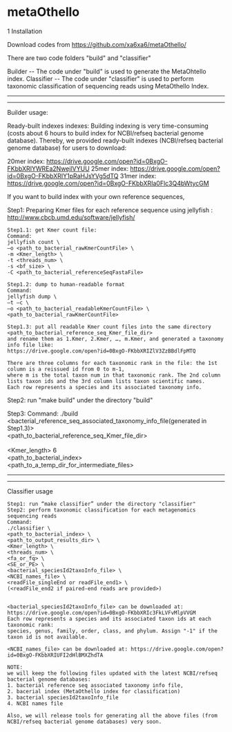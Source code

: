 # metaOthello
1 Installation

Download codes from https://github.com/xa6xa6/metaOthello/

There are two code folders "build" and "classifier"

Builder -- The code under "build" is used to generate the MetaOhtello index.
Classifier -- The code under "classifier" is used to perform taxonomic classification of sequencing reads using MetaOthello Index.

************************
************************
Builder usage:
  
  Ready-built indexes indexes: Building indexing is very time-consuming (costs about 6 hours to build index for NCBI/refseq bacterial genome database).
  Thereby, we provided ready-built indexes (NCBI/refseq bacterial genome database) for users to download:
  
  20mer index: https://drive.google.com/open?id=0BxgO-FKbbXRIYWREa2NwejlVYUU
  25mer index: https://drive.google.com/open?id=0BxgO-FKbbXRIY1pRaHJsYVg5dTQ
  31mer index: https://drive.google.com/open?id=0BxgO-FKbbXRIa0Flc3Q4bWtycGM

  If you want to build index with your own reference sequences,

  Step1: Preparing Kmer files for each reference sequence using jellyfish : http://www.cbcb.umd.edu/software/jellyfish/

    Step1.1: get Kmer count file:
    Command: 
    jellyfish count \
    –o <path_to_bacterial_rawKmerCountFile> \
    -m <Kmer_length> \
    -t <threads_num> \
    -s <bf_size> \
    -C <path_to_bacterial_referenceSeqFastaFile>

    Step1.2: dump to human-readable format
    Command: 
    jellyfish dump \
    –t –c \
    –o <path_to_bacterial_readableKmerCountFile> \
    <path_to_bacterial_rawKmerCountFile>
   
    Step1.3: put all readable Kmer count files into the same directory 
    <path_to_bacterial_reference_seq_Kmer_file_dir> 
    and rename them as 1.Kmer, 2.Kmer, …, m.Kmer, and generated a taxonomy info file like: 
    https://drive.google.com/open?id=0BxgO-FKbbXRIZlV3ZzBBdlFpMTQ
    
    There are three columns for each taxonomic rank in the file: the 1st column is a reissued id from 0 to m-1, 
    where m is the total taxon num in that taxonomic rank. The 2nd column lists taxon ids and the 3rd column lists taxon scientific names. 
    Each row represents a species and its associated taxonomy info.

  Step2: run "make build" under the directory "build"
  
  Step3:
    Command:
    ./build \
    <bacterial_reference_seq_associated_taxonomy_info_file(generated in Step1.3)> \
    <path_to_bacterial_reference_seq_Kmer_file_dir> \
    <shared kmer file suffixes> \
    <Kmer_length> 6 \
    <path_to_bacterial_index> \
    <path_to_a_temp_dir_for_intermediate_files>


************************
************************
Classifier usage

    Step1: run “make classifier” under the directory "classifier"
    Step2: perform taxonomic classification for each metagenomics sequencing reads
    Command:
    ./classifier \
    <path_to_bacterial_index> \
    <path_to_output_results_dir> \
    <Kmer_length> \
    <threads_num> \
    <fa_or_fq> \
    <SE_or_PE> \
    <bacterial_speciesId2taxoInfo_file> \ 
    <NCBI_names_file> \
    <readFile_singleEnd or readFile_end1> \
    (<readFile_end2 if paired-end reads are provided>)


    <bacterial_speciesId2taxoInfo_file> can be downloaded at: https://drive.google.com/open?id=0BxgO-FKbbXRIc3FkLVFvMlpVVGM    
    Each row represents a species and its associated taxon ids at each taxonomic rank:
    species, genus, family, order, class, and phylum. Assign "-1" if the taxon id is not available.

    <NCBI_names_file> can be downloaded at: https://drive.google.com/open?id=0BxgO-FKbbXRIUFI2dHlBMXZhdTA

    NOTE: 
    we will keep the following files updated with the latest NCBI/refseq bacterial genome databases:
    1. bacterial reference seq associated taxonomy info file,
    2. bacerial index (MetaOthello index for classification)
    3. bacterial speciesId2taxoInfo_file
    4. NCBI names file

    Also, we will release tools for generating all the above files (from NCBI/refseq bacterial genome databases) very soon.